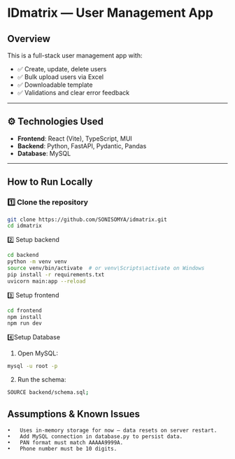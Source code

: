 # IDmatrix — User Management App

##  Overview
This is a full-stack user management app with:
- ✅ Create, update, delete users
- ✅ Bulk upload users via Excel
- ✅ Downloadable template
- ✅ Validations and clear error feedback

---

## ⚙ Technologies Used

- **Frontend**: React (Vite), TypeScript, MUI
- **Backend**: Python, FastAPI, Pydantic, Pandas
- **Database**: MySQL

---

##  How to Run Locally

### 1️⃣ Clone the repository
```bash
git clone https://github.com/SONISOMYA/idmatrix.git
cd idmatrix
```
2️⃣ Setup backend
```bash
cd backend
python -m venv venv
source venv/bin/activate  # or venv\Scripts\activate on Windows
pip install -r requirements.txt
uvicorn main:app --reload
```
3️⃣ Setup frontend
```bash
cd frontend
npm install
npm run dev
```
4️⃣Setup Database
1.	Open MySQL:
   ``` bash
mysql -u root -p

```
2.	Run the schema:

``` bash
SOURCE backend/schema.sql;
```


## Assumptions & Known Issues
	•	Uses in-memory storage for now — data resets on server restart.
	•	Add MySQL connection in database.py to persist data.
	•	PAN format must match AAAAA9999A.
	•	Phone number must be 10 digits.


